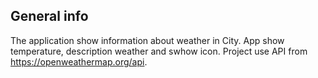 ## General info
The application show information about weather in City. App show temperature, description weather and swhow icon. Project use API from https://openweathermap.org/api.
